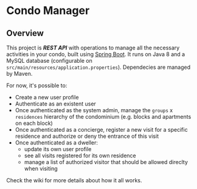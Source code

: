 # Condo Manager

## Overview

This project is **_REST API_** with operations to manage all the necessary activities in your condo, built using [Spring Boot](https://spring.io/projects/spring-boot). It runs on Java 8 and a MySQL database (configurable on `src/main/resources/application.properties`). Dependecies are managed by Maven. 

For now, it's possible to:

* Create a new user profile
* Authenticate as an existent user
* Once authenticated as the system admin, manage the `groups` x `residences` hierarchy of the condominium (e.g. blocks and apartments on each block)
* Once authenticated as a concierge, register a new visit for a specific residence and authorize or deny the entrance of this visit
* Once authenticated as a dweller:
  * update its own user profile
  * see all visits registered for its own residence
  * manage a list of authorized visitor that should be allowed direclty when visiting

Check the wiki for more details about how it all works.
